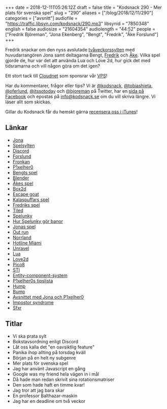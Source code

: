 +++
date = 2018-12-11T05:26:12Z
draft = false
title = "Kodsnack 290 - Mer plats för svenska spel"
slug = "290"
aliases = ["/blog/2018/12/11/290"]
categories = ["avsnitt"]
audiofile = "https://traffic.libsyn.com/kodsnack/290.mp3"
libsynid = "7850348"
english = false
audiosize = "21604354"
audiolength = "44:52"
people = ["Fredrik Björeman", "Jona Ekenberg", "Bengt", "Fredrik", "Åke Forslund"]
+++

Fredrik snackar om den nyss avslutade [tvåveckorssylten](https://itch.io/jam/kodsnacks-2veckorssylt) med huvudarrangören Jona samt deltagarna Bengt, [Fredrik](https://github.com/Fronkan) och [Åke](https://github.com/forslund). Vilka spel gjorde de, hur var det att använda Lua och Love 2d, hur gick det med tidsramarna och vill någon göra om det igen?

Ett stort tack till [Cloudnet](http://www.cloudnet.se) som sponsrar vår [VPS](http://en.wikipedia.org/wiki/Virtual_private_server)!

Har du kommentarer, frågor eller tips? Vi är [@kodsnack](https://www.twitter.com/kodsnack), [@tobiashieta](https://www.twitter.com/tobiashieta), [@oferlund](https://www.twitter.com/oferlund), [@itssotoday](https://twitter.com/itssotoday) och [@bjoreman](https://www.twitter.com/bjoreman) på Twitter, har en [sida på Facebook](https://www.facebook.com/kodsnack) och epostas på [info@kodsnack.se](mailto:info@kodsnack.se) om du vill skriva längre. Vi läser allt som skickas.

Gillar du Kodsnack får du hemskt gärna [recensera oss i iTunes](http://itunes.apple.com/se/podcast/kodsnack/id561631498?l=en)!

## Länkar ##
* [Jona](https://twitter.com/saikyun)
* [Spelsylten](https://itch.io/jam/kodsnacks-2veckorssylt)
* [Discord](https://discordapp.com/)
* [Forslund](https://github.com/forslund)
* [Fronkan](https://github.com/Fronkan)
* [P1xelher0](https://github.com/p1xelHer0)
* [Bengts spel](https://btvr.itch.io/beach-street-racer)
* [Blender](https://www.blender.org/)
* [Åkes spel](https://forslund.itch.io/an-mustasch-adventure)
* [Box2d](https://box2d.org/)
* [Escape goat](http://www.playescapegoat.com/)
* [Kalaspuffars spel](https://kalaspuffar.itch.io/my-first-platform)
* [Fredriks spel](https://fronkan.itch.io/kodsnack2weekjam)
* [Tiled](https://love2d.org/wiki/Tiled)
* [Spelunky](https://en.wikipedia.org/wiki/Spelunky)
* [Hur Spelunky gör banor](https://www.youtube.com/watch?v=Uqk5Zf0tw3o&t=0s&index=6&list=WL)
* [Jonas spel](https://saikyun.itch.io/all-bike-no-stach)
* [Out run](https://en.wikipedia.org/wiki/Out_Run)
* [Norrland](http://cactusquid.blogspot.com/2010/08/norrland-gamma4-separate-downloads.html)
* [Hotline Miami](https://en.wikipedia.org/wiki/Hotline_Miami)
* [Unravel](https://sv.wikipedia.org/wiki/Unravel)
* [Lua](https://en.wikipedia.org/wiki/Lua_%28programming_language%29)
* [Love2d](https://love2d.org/)
* [Pico8](https://www.lexaloffle.com/pico-8.php)
* [STI](https://github.com/karai17/Simple-Tiled-Implementation)
* [Entity-component-system](https://en.wikipedia.org/wiki/Entity%E2%80%93component%E2%80%93system)
* [P1xelher0s tipslista](https://github.com/p1xelHer0/2veckorssylt-tips)
* [Hump](https://hump.readthedocs.io/en/latest/index.html)
* [Bump](https://github.com/kikito/bump.lua)
* [Avsnittet med Jona och P1xelher0](https://kodsnack.se/284/)
* [Impostor syndrome](https://kodsnack.se/240/)
* [Sfxr](http://www.drpetter.se/project_sfxr.html)

## Titlar ##
* Vi ska prata sylt
* Bokstavsordning enligt Discord
* Låt oss kalla det "en oavsiktlig feature"
* Panika ihop allting på torsdag kväll
* Början på en helt ny subgenre
* Mer plats för svenska spel
* Jag har använt Javascript en gång
* Google was my friend hela vägen in i mål
* Då hade man redan skrivit sina rotationsmatriser
* Den som hade haft en timme kvar!
* Jag tror att jag bara skar
* En professor Balthazar-maskin
* Jag har en deadline om två veckor